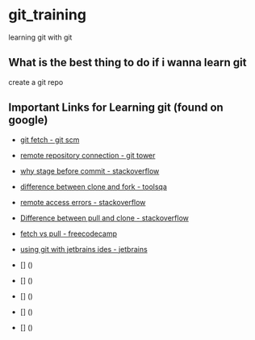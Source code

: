 # git_training
learning git with git

## What is the best thing to do if i wanna learn git
create a git repo

## Important Links for Learning git (found on google)
-  [git fetch - git scm](https://git-scm.com/docs/git-fetch#:~:text=When%20git%20fetch%20is%20run,branch%20but%20I%20do%20not)

- [remote repository connection - git tower](https://www.git-tower.com/learn/git/ebook/en/command-line/remote-repositories/connecting-remote-repositories)

- [why stage before commit - stackoverflow](https://stackoverflow.com/questions/4878358/why-would-i-want-stage-before-committing-in-git/62807003#62807003)

- [difference between clone and fork - toolsqa](https://www.toolsqa.com/git/difference-between-git-clone-and-git-fork/#:~:text=Forking%20is%20a%20concept%20while,files%20to%20the%20local%20machine.)

- [remote access errors - stackoverflow](https://stackoverflow.com/questions/25927914/git-error-please-make-sure-you-have-the-correct-access-rights-and-the-reposito)

- [Difference between pull and clone - stackoverflow](https://stackoverflow.com/questions/3620633/what-is-the-difference-between-pull-and-clone-in-git)

- [fetch vs pull - freecodecamp](https://www.freecodecamp.org/news/git-fetch-vs-pull/#:~:text=git%20fetch%20is%20the%20command,changes%20from%20the%20remote%20repository.)

- [using git with jetbrains ides - jetbrains](https://www.jetbrains.com/help/pycharm/contribute-to-projects.html)

- [] ()

- [] ()

- [] ()

- [] ()

- [] ()

